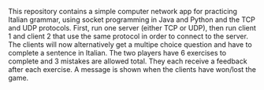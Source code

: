 This repository contains a simple computer network app for practicing Italian grammar, using socket programming in Java and Python and the TCP and UDP protocols. First, run one server (either TCP or UDP), then run client 1 and client 2 that use the same protocol in order to connect to the server. The clients will now alternatively get a multipe choice question and have to complete a sentence in Italian. The two players have 6 exercises to complete and 3 mistakes are allowed total. They each receive a feedback after each exercise. A message is shown when the clients have won/lost the game. 
